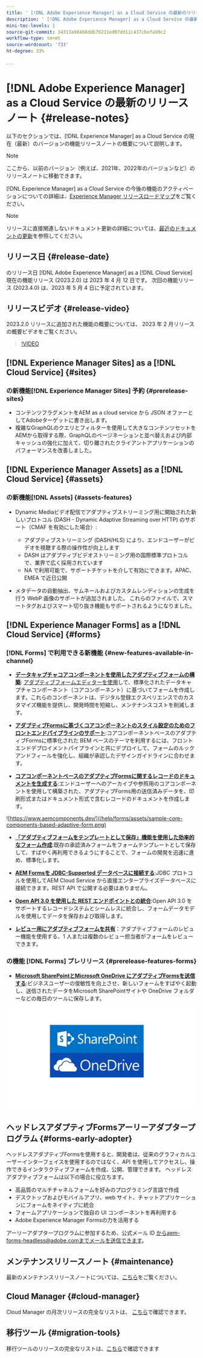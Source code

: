 ```yaml
---
title: ' [!DNL Adobe Experience Manager] as a Cloud Service の最新のリリースノート'
description: ' [!DNL Adobe Experience Manager] as a Cloud Service の最新のリリースノート'
mini-toc-levels: 1
source-git-commit: 34313a984b8ddb76211ed97dd11c437cbefa90c2
workflow-type: tm+mt
source-wordcount: '733'
ht-degree: 33%

---
```



# [!DNL Adobe Experience Manager] as a Cloud Service の最新のリリースノート  {#release-notes}

以下のセクションでは、[!DNL Experience Manager] as a Cloud Service の現在（最新）のバージョンの機能リリースノートの概要について説明します。

>[!NOTE]
>
>ここから、以前のバージョン（例えば、2021年、2022年のバージョンなど）のリリースノートに移動できます。
>
>[!DNL Experience Manager] as a Cloud Service の今後の機能のアクティベーションについての詳細は、[Experience Manager リリースロードマップ](https://experienceleague.adobe.com/docs/experience-manager-release-information/aem-release-updates/update-releases-roadmap.html?lang=ja)をご覧ください。

>[!NOTE]
>
>リリースに直接関連しないドキュメント更新の詳細については、[最近のドキュメントの更新](https://experienceleague.adobe.com/docs/experience-manager-release-information/aem-release-updates/doc-updates/documentation-updates.html?lang=ja)を参照してください。

## リリース日 {#release-date}

のリリース日 [!DNL Adobe Experience Manager] as a [!DNL Cloud Service] 現在の機能リリース (2023.2.0) は 2023 年 4 月 12 日です。 次回の機能リリース (2023.4.0) は、2023 年 5 月 4 日に予定されています。

## リリースビデオ {#release-video}

2023.2.0 リリースに追加された機能の概要については、 2023 年 2 月リリースの概要ビデオをご覧ください。

>[!VIDEO](https://video.tv.adobe.com/v/3416885/?quality=12)

## [!DNL Experience Manager Sites] as a [!DNL Cloud Service] {#sites}

### の新機能[!DNL Experience Manager Sites] 予約 {#prerelease-sites}

* コンテンツフラグメントをAEM as a cloud service から JSON オファーとしてAdobeターゲットに書き出します。
* 複雑なGraphQLのクエリとフィルターを使用して大きなコンテンツセットをAEMから取得する際、GraphQLのページネーションと並べ替えおよび内部キャッシュの強化に加えて、切り離されたクライアントアプリケーションのパフォーマンスを改善しました。

## [!DNL Experience Manager Assets] as a [!DNL Cloud Service] {#assets}

### の新機能[!DNL Assets] {#assets-features}

* Dynamic Mediaビデオ配信でアダプティブストリーミング用に開始された新しいプロトコル (DASH - Dynamic Adaptive Streaming over HTTP) のサポート（CMAF を有効にした場合）:
   * アダプティブストリーミング (DASH/HLS) により、エンドユーザーがビデオを視聴する際の操作性が向上します
   * DASH はアダプティブビデオストリーミング用の国際標準プロトコルで、業界で広く採用されています
   * NA で利用可能で、サポートチケットを介して有効にできます。APAC、EMEA で近日公開

* メタデータの自動抽出、サムネールおよびカスタムレンディションの生成を行う WebP 画像のサポートが追加されました。 これらのファイルで、スマートタグおよびスマート切り抜き機能もサポートされるようになりました。

## [!DNL Experience Manager Forms] as a [!DNL Cloud Service] {#forms}

### [!DNL Forms] で利用できる新機能 {#new-features-available-in-channel}

* **[データキャプチャコアコンポーネントを使用したアダプティブフォームの構築](https://experienceleague.adobe.com/docs/experience-manager-core-components/using/adaptive-forms/introduction.html?lang=ja)**: [アダプティブフォームエディターを使用](/help/forms/creating-adaptive-form-core-components.md)して、標準化されたデータキャプチャコンポーネント（コアコンポーネント）に基づいてフォームを作成します。これらのコンポーネントは、デジタル登録エクスペリエンスでのカスタマイズ機能を提供し、開発時間を短縮し、メンテナンスコストを削減します。

* **[アダプティブFormsに基づくコアコンポーネントのスタイル設定のためのフロントエンドパイプラインのサポート](/help/forms/using-themes-in-core-components.md)**:コアコンポーネントベースのアダプティブFormsに標準化された BEM ベースのテーマを利用するには、フロントエンドデプロイメントパイプラインと共にデプロイして、フォームのルックアンドフィールを強化し、組織が承認したデザインガイドラインに合わせます。

* **[コアコンポーネントベースのアダプティブFormsに関するレコードのドキュメントを生成する](/help/forms/generate-document-of-record-core-components.md)**:エンドユーザーへのアーカイブや参照用のコアコンポーネントを使用して構築された、アダプティブForms用の送信済みデータを、印刷形式またはドキュメント形式で含むレコードのドキュメントを作成します。

![https://www.aemcomponents.dev/](/help/forms/assets/sample-core-components-based-adaptive-form.png)

* **[「アダプティブフォームをテンプレートとして保存」機能を使用した効率的なフォーム作成](/help/forms/template-editor.md#save-an-adaptive-form-as-template-saving-adaptive-form-as-template)**:既存の承認済みフォームをフォームテンプレートとして保存して、すばやく再利用できるようにすることで、フォームの開発を迅速に進め、標準化します。

* **[AEM Formsを JDBC-Supported データベースに接続する](/help/forms/configure-data-sources.md#configure-relational-database-configure-relational-database)**:JDBC プロトコルを使用してAEM Cloud Service から直接エンタープライズデータベースに接続できます。REST API で公開する必要はありません。

* **[Open API 3.0 を使用した REST エンドポイントとの統合](/help/forms/configure-data-sources.md#configure-restful-services-open-api-specification-version-20-configure-restful-services-swagger-version30)**:Open API 3.0 をサポートするレコードシステムとシームレスに統合し、フォームデータモデルを使用してデータを保存および取得します。

* **[レビュー用にアダプティブフォームを共有](/help/forms/create-reviews-forms.md)**：アダプティブフォームのレビュー機能を使用する、1 人または複数のレビュー担当者がフォームをレビューできます。


### の機能 [!DNL Forms] プレリリース {#prerelease-features-forms}

* **[Microsoft SharePointとMicrosoft OneDrive にアダプティブFormsを送信する](/help/forms/configuring-submit-actions.md)**:ビジネスユーザーの俊敏性を向上させ、新しいフォームをすばやく起動し、送信されたデータをMicrosoft SharePointサイトや OneDrive フォルダーなどの毎日のツールに保存します。

![Microsoft SharePointとMicrosoft OneDrive にアダプティブFormsを送信する](/help/forms/assets/onedrive-and-sharepoint.jpg)


## ヘッドレスアダプティブFormsアーリーアダプタープログラム {#forms-early-adopter}

ヘッドレスアダプティブFormsを使用すると、開発者は、従来のグラフィカルユーザーインターフェイスを使用するのではなく、API を使用してアクセスし、操作できるインタラクティブフォームを作成、公開、管理できます。 ヘッドレスアダプティブフォームは以下の場合に役立ちます。

* 高品質のマルチチャネルフォームを好みのプログラミング言語で作成
* デスクトップおよびモバイルアプリ、web サイト、チャットアプリケーションにフォームをネイティブに統合
* フォームアプリケーションで独自の UI コンポーネントを再利用する
* Adobe Experience Manager Formsの力を活用する

アーリーアダプタープログラムに参加するため、公式メール ID からaem-forms-headless@adobe.comまでメールを送信できます。

## メンテナンスリリースノート {#maintenance}

最新のメンテナンスリリースノートについては、[こちら](/help/release-notes/maintenance/latest.md)をご覧ください。

## Cloud Manager {#cloud-manager}

Cloud Manager の月次リリースの完全なリストは、 [こちら](/help/implementing/cloud-manager/release-notes/current.md)で確認できます。

## 移行ツール {#migration-tools}

移行ツールのリリースの完全なリストは、[こちら](/help/journey-migration/release-notes/release-notes-migration-tools-current.md)で確認できます
